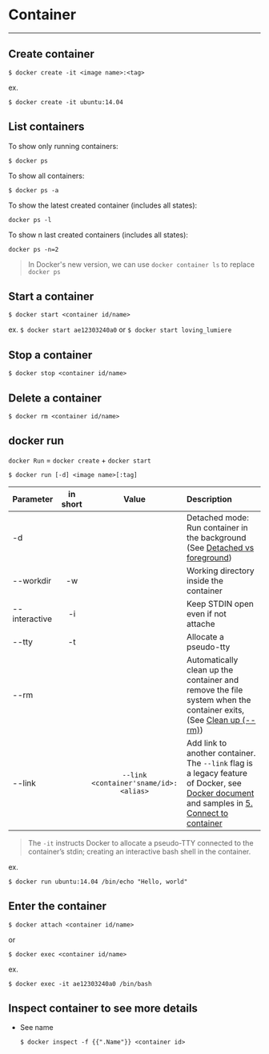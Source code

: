 # Container
---

## Create container

```
$ docker create -it <image name>:<tag>
```

ex. 
```
$ docker create -it ubuntu:14.04
```

## List containers


To show only running containers:
```
$ docker ps
```

To show all containers:
```
$ docker ps -a
```

To show the latest created container (includes all states):
```
docker ps -l
```

To show n last created containers (includes all states):
```
docker ps -n=2
```

> In Docker's new version, we can use `docker container ls` to replace `docker ps`


## Start a container

```
$ docker start <container id/name>
```

ex.
`$ docker start ae12303240a0` or `$ docker start loving_lumiere`



## Stop a container

```
$ docker stop <container id/name>
```


## Delete a container

```
$ docker rm <container id/name>
```


## docker run

`docker Run` = `docker create` + `docker start`

```
$ docker run [-d] <image name>[:tag] 
```

|        Parameter        | in short | Value | Description |
|:------------------------|:--------:|:-----:|:------------|
| -d |  | | Detached mode: Run container in the background (See [Detached vs foreground](https://docs.docker.com/engine/reference/run/#detached-vs-foreground)) |
| --workdir | -w | | Working directory inside the container |
| --interactive | -i | | Keep STDIN open even if not attache |
| --tty | -t | | Allocate a pseudo-tty |
| --rm |  | | Automatically clean up the container and remove the file system when the container exits, (See [Clean up (--rm)](https://docs.docker.com/engine/reference/run/#clean-up---rm)) |
| --link |  | `--link <container'sname/id>:<alias>` | Add link to another container. The `--link` flag is a legacy feature of Docker, see [Docker document](https://docs.docker.com/network/links/) and samples in [5. Connect to container](https://github.com/KarateJB/eBooks/tree/master/Docker/5.%20Connect%20to%20container) |



> The `-it` instructs Docker to allocate a pseudo-TTY connected to the container’s stdin; creating an interactive bash shell in the container.


ex.
```
$ docker run ubuntu:14.04 /bin/echo "Hello, world"
```


## Enter the container

```
$ docker attach <container id/name>
```

or 

```
$ docker exec <container id/name>
```

ex.
```
$ docker exec -it ae12303240a0 /bin/bash
```


## Inspect container to see more details


- See name

    ```
    $ docker inspect -f {{".Name"}} <container id>
    ```

